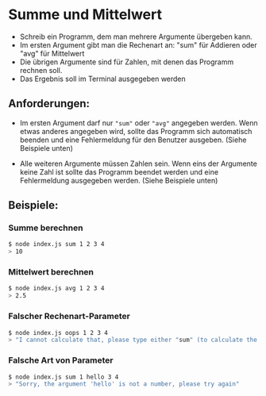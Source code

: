 # Summe und Mittelwert

- Schreib ein Programm, dem man mehrere Argumente übergeben kann.
- Im ersten Argument gibt man die Rechenart an: "sum" für Addieren oder "avg" für Mittelwert
- Die übrigen Argumente sind für Zahlen, mit denen das Programm rechnen soll.
- Das Ergebnis soll im Terminal ausgegeben werden

## Anforderungen:

- Im ersten Argument darf nur `"sum"` oder `"avg"` angegeben werden. Wenn etwas anderes angegeben wird, sollte das Programm sich automatisch beenden und eine Fehlermeldung für den Benutzer ausgeben. (Siehe Beispiele unten)

- Alle weiteren Argumente müssen Zahlen sein. Wenn eins der Argumente keine Zahl ist sollte das Programm beendet werden und eine Fehlermeldung ausgegeben werden. (Siehe Beispiele unten)

## Beispiele:

### Summe berechnen

```bash
$ node index.js sum 1 2 3 4
> 10
```

### Mittelwert berechnen

```bash
$ node index.js avg 1 2 3 4
> 2.5
```

### Falscher Rechenart-Parameter

```bash
$ node index.js oops 1 2 3 4
> "I cannot calculate that, please type either "sum" (to calculate the sum) or "avg" (To calculate the Average)"
```

### Falsche Art von Parameter

```bash
$ node index.js sum 1 hello 3 4
> "Sorry, the argument 'hello' is not a number, please try again"
```